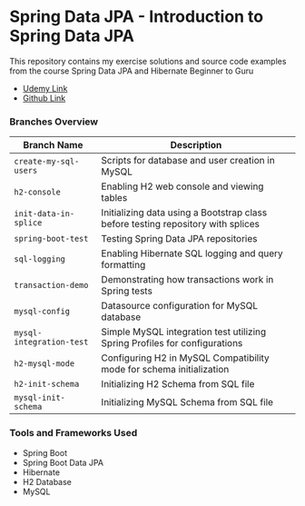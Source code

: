 # Spring Data JPA - Introduction to Spring Data JPA

This repository contains my exercise solutions and source code examples from the course Spring Data JPA and Hibernate Beginner to Guru

* [Udemy Link](https://www.udemy.com/course/hibernate-and-spring-data-jpa-beginner-to-guru)
* [Github Link](https://github.com/springframeworkguru/sdjpa-intro)

### Branches Overview

| Branch Name              | Description                                                                      |
|--------------------------|----------------------------------------------------------------------------------|
| `create-my-sql-users`    | Scripts for database and user creation in MySQL                                  |
| `h2-console`             | Enabling H2 web console and viewing tables                                       |
| `init-data-in-splice`    | Initializing data using a Bootstrap class before testing repository with splices |
| `spring-boot-test`       | Testing Spring Data JPA repositories                                             |
| `sql-logging`            | Enabling Hibernate SQL logging and query formatting                              |
| `transaction-demo`       | Demonstrating how transactions work in Spring tests                              |
| `mysql-config`           | Datasource configuration for MySQL database                                      |
| `mysql-integration-test` | Simple MySQL integration test utilizing Spring Profiles for configurations       |
| `h2-mysql-mode`          | Configuring H2 in MySQL Compatibility mode for schema initialization             |
| `h2-init-schema`         | Initializing H2 Schema from SQL file                                             |
| `mysql-init-schema`       | Initializing MySQL Schema from SQL file                                          |


### Tools and Frameworks Used

* Spring Boot 
* Spring Boot Data JPA
* Hibernate
* H2 Database
* MySQL
